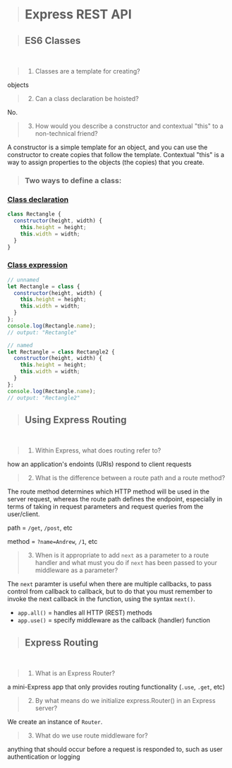 > # Express REST API

> ## ES6 Classes

&nbsp;

> 1. Classes are a template for creating?

objects

> 2. Can a class declaration be hoisted?

No.

> 3. How would you describe a constructor and contextual "this" to a non-technical friend? 

A constructor is a simple template for an object, and you can use the constructor to create copies that follow the template. Contextual "this" is a way to assign properties to the objects (the copies) that you create.

> ### Two ways to define a class:

### [Class declaration](https://developer.mozilla.org/en-US/docs/Web/JavaScript/Reference/Classes#defining_classes)

``` js
class Rectangle {
  constructor(height, width) {
    this.height = height;
    this.width = width;
  }
}
```

### [Class expression](https://developer.mozilla.org/en-US/docs/Web/JavaScript/Reference/Classes#defining_classes)

``` js
// unnamed
let Rectangle = class {
  constructor(height, width) {
    this.height = height;
    this.width = width;
  }
};
console.log(Rectangle.name);
// output: "Rectangle"

// named
let Rectangle = class Rectangle2 {
  constructor(height, width) {
    this.height = height;
    this.width = width;
  }
};
console.log(Rectangle.name);
// output: "Rectangle2"
```

> ## Using Express Routing

&nbsp;

> 1. Within Express, what does routing refer to?

how an application's endoints (URIs) respond to client requests

> 2. What is the difference between a route path and a route method?

The route method determines which HTTP method will be used in the server request, whereas the route path defines the endpoint, especially in terms of taking in request parameters and request queries from the user/client.

path = `/get`, `/post`, etc

method = `?name=Andrew`, `/1`, etc

> 3. When is it appropriate to add `next` as a parameter to a route handler and what must you do if `next` has been passed to your middleware as a parameter?

The `next` paramter is useful when there are multiple callbacks, to pass control from callback to callback, but to do that you must remember to invoke the next callback in the function, using the syntax `next()`.

- `app.all()` = handles all HTTP (REST) methods
- `app.use()` = specify middleware as the callback (handler) function

> ## Express Routing

&nbsp;

> 1. What is an Express Router?

a mini-Express app that only provides routing functionality (`.use`, `.get`, etc)

> 2. By what means do we initialize express.Router() in an Express server?

We create an instance of `Router`.

> 3. What do we use route middleware for?

anything that should occur before a request is responded to, such as user authentication or logging